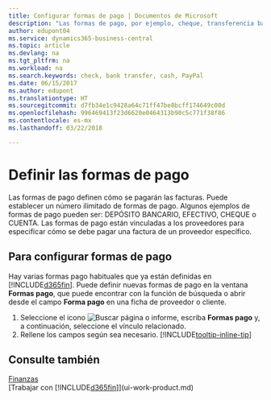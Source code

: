 ```yaml
---
title: Configurar formas de pago | Documentos de Microsoft
description: "Las formas de pago, por ejemplo, cheque, transferencia bancaria, efectivo o PayPal, se usan para definir cómo se pagarán las facturas."
author: edupont04
ms.service: dynamics365-business-central
ms.topic: article
ms.devlang: na
ms.tgt_pltfrm: na
ms.workload: na
ms.search.keywords: check, bank transfer, cash, PayPal
ms.date: 06/15/2017
ms.author: edupont
ms.translationtype: HT
ms.sourcegitcommit: d7fb34e1c9428a64c71ff47be8bcff174649c00d
ms.openlocfilehash: 996469413f23d6620e0464313b90c5c771f38f86
ms.contentlocale: es-mx
ms.lasthandoff: 03/22/2018

---
```

# <a name="defining-payment-methods"></a>Definir las formas de pago
Las formas de pago definen cómo se pagarán las facturas. Puede establecer un número ilimitado de formas de pago. Algunos ejemplos de formas de pago pueden ser: DEPÓSITO BANCARIO, EFECTIVO, CHEQUE o CUENTA.
Las formas de pago están vinculadas a los proveedores para especificar cómo se debe pagar una factura de un proveedor específico.

## <a name="to-set-up-a-payment-methods"></a>Para configurar formas de pago
Hay varias formas pago habituales que ya están definidas en [!INCLUDE[d365fin](includes/d365fin_md.md)]. Puede definir nuevas formas de pago en la ventana **Formas pago**, que puede encontrar con la función de búsqueda o abrir desde el campo **Forma pago** en una ficha de proveedor o cliente.
1. Seleccione el icono ![Buscar página o informe](media/ui-search/search_small.png "icono Buscar página o informe"), escriba **Formas pago** y, a continuación, seleccione el vínculo relacionado.
2. Rellene los campos según sea necesario. [!INCLUDE[tooltip-inline-tip](includes/tooltip-inline-tip_md.md)]

## <a name="see-also"></a>Consulte también
[Finanzas](finance.md)  
[Trabajar con [!INCLUDE[d365fin](includes/d365fin_md.md)]](ui-work-product.md)  

